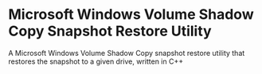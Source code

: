 # Microsoft Windows Volume Shadow Copy Snapshot Restore Utility
A Microsoft Windows Volume Shadow Copy snapshot restore utility that restores the snapshot to a given drive, written in C++
